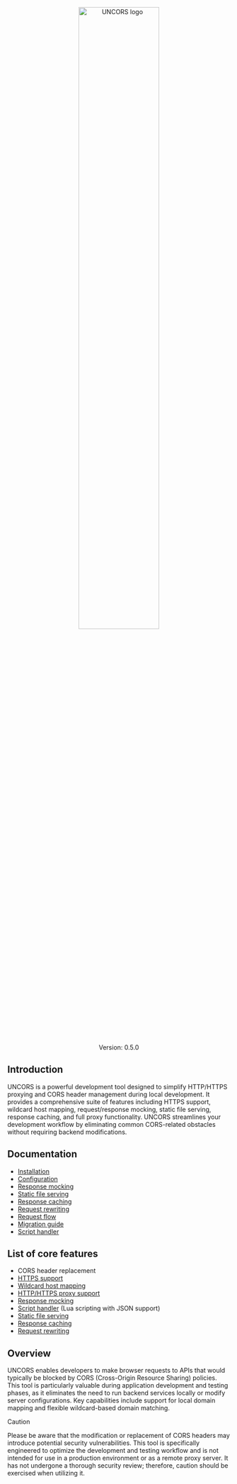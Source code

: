 <!--suppress HtmlDeprecatedAttribute -->
<p align="center">
  <a href="https://github.com/evg4b/uncors" title="uncors">
    <img alt="UNCORS logo" width="60%" src="https://raw.githubusercontent.com/evg4b/uncors/main/.github/logo.png">
  </a>
  <br />
  <span>Version: 0.5.0</span>
</p>

## Introduction

UNCORS is a powerful development tool designed to simplify HTTP/HTTPS proxying and CORS header management during local development. It provides a comprehensive suite of features including HTTPS support, wildcard host mapping, request/response mocking, static file serving, response caching, and full proxy functionality. UNCORS streamlines your development workflow by eliminating common CORS-related obstacles without requiring backend modifications.

## Documentation

- [Installation](./1.-Installation)
- [Configuration](./2.-Configuration)
- [Response mocking](./3.-Response-mocking)
- [Static file serving](./4.-Static-file-serving)
- [Response caching](./5.-Response-caching)
- [Request rewriting](./6.-Request-rewriting)
- [Request flow](./7.-Request-flow)
- [Migration guide](./8.-Migration-Guide)
- [Script handler](./9.-Script-Handler)

## List of core features

- CORS header replacement
- [HTTPS support](./2.-Configuration#https-configuration)
- [Wildcard host mapping](./2.-Configuration#wildcard-mapping)
- [HTTP/HTTPS proxy support](./2.-Configuration#proxy-configuration)
- [Response mocking](./3.-Response-mocking)
- [Script handler](./9.-Script-Handler) (Lua scripting with JSON support)
- [Static file serving](./4.-Static-file-serving)
- [Response caching](./5.-Response-caching)
- [Request rewriting](./6.-Request-rewriting)

## Overview

UNCORS enables developers to make browser requests to APIs that would typically be blocked by CORS (Cross-Origin Resource Sharing) policies. This tool is particularly valuable during application development and testing phases, as it eliminates the need to run backend services locally or modify server configurations. Key capabilities include support for local domain mapping and flexible wildcard-based domain matching.

> [!CAUTION]
> Please be aware that the modification or replacement of CORS headers may introduce potential security vulnerabilities.
> This tool is specifically engineered to optimize the development and testing workflow and is not intended for use in a
> production environment or as a remote proxy server. It has not undergone a thorough security review; therefore, caution
> should be exercised when utilizing it.
